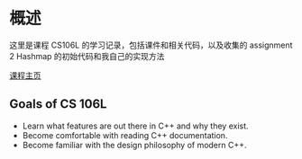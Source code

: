 # 概述

这里是课程 CS106L 的学习记录，包括课件和相关代码，以及收集的 assignment 2 Hashmap 的初始代码和我自己的实现方法

[课程主页](https://web.stanford.edu/class/cs106l/index.html)

## Goals of CS 106L
- Learn what features are out there in C++ and why they exist.
- Become comfortable with reading C++ documentation.
- Become familiar with the design philosophy of modern C++.